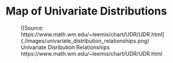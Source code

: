 # Map of Univariate Distributions

<figure markdown="span">
![Source: https://www.math.wm.edu/~leemis/chart/UDR/UDR.html](./images/univariate_distribution_relationships.png)
<figcaption>Univariate Disribution Relationships https://www.math.wm.edu/~leemis/chart/UDR/UDR.html</figcaption>
</figure>